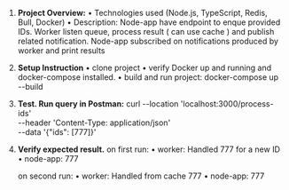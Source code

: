 

1. **Project Overview:**
   • Technologies used (Node.js, TypeScript, Redis, Bull, Docker)
   • Description:
      Node-app have endpoint to enque provided IDs.
      Worker listen queue, process result ( can use cache ) and publish related notification.
      Node-app subscribed on notifications produced by worker and print results

2. **Setup Instruction**
    • clone project
    • verify Docker up and running and docker-compose installed. 
    • build and run project: docker-compose up --build
    
3. **Test. Run query in Postman:**
      curl --location 'localhost:3000/process-ids' \
      --header 'Content-Type: application/json' \
      --data '{"ids": [777]}'
    
4. **Verify expected result.**
     on first run: 
     • worker: Handled 777 for a new ID
     • node-app: 777

    on second run:
    • worker: Handled from cache 777
    • node-app: 777
  
    
 


